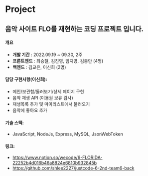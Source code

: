 # Project

## 음악 사이트 FLO를 재현하는 코딩 프로젝트 입니다. 

#### 개요 
- **개발 기간** : 2022.09.19 ~ 09.30, 2주
- **프론트엔드** : 최승철, 김진영, 임지영, 김충만 (4명)
- **백엔드** : 김교은, 이신희 (2명)

#### 담당 구현사항(이신희):
 - 메인/보관함/둘러보기/상세 페이지 구현
 - 음악 재생 API (이용권 보유 검사)
 - 재생목록 추가 및 마이리스트에서 불러오기
 - 음악에 좋아요 추가 

#### 기술 스택: 
 - JavaScript, NodeJs, Express, MySQL, JsonWebToken

#### 링크: 
- https://www.notion.so/wecode/6-FLORIDA-22252b4d016b46a8824e6810b932845b    
- https://github.com/shlee2227/justcode-6-2nd-team6-back
